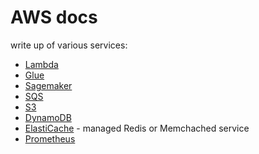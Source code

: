 # AWS docs

write up of various services:

- [Lambda](./lambda.md)
- [Glue](./glue.md)
- [Sagemaker](./sagemaker.md)
- [SQS](./sqs.md)
- [S3](./s3.md)
- [DynamoDB](./dynamodb.md)
- [ElastiCache](./elasticache.md) - managed Redis or Memchached service
- [Prometheus](./prometheus.md)
